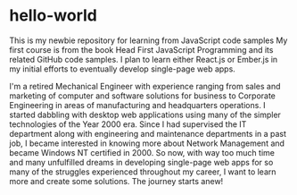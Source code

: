 # hello-world
This is my newbie repository for learning from JavaScript code samples
My first course is from the book Head First JavaScript Programming and its related GitHub code samples.
I plan to learn either React.js or Ember.js in my initial efforts to eventually develop single-page web apps.

I'm a retired Mechanical Engineer with experience ranging from sales and marketing of computer and software solutions for business to Corporate Engineering in areas of manufacturing and headquarters operations. I started dabbling with desktop web applications using many of the simpler technologies of the Year 2000 era. Since I had supervised the IT department along with engineering and maintenance departments in a past job, I became interested in knowing more about Network Management and became Windows NT certified in 2000.  So now, with way too much time and many unfulfilled dreams in developing single-page web apps for so many of the struggles experienced throughout my career, I want to learn more and create some solutions.  The journey starts anew!

